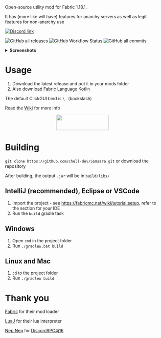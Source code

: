 Open-source utility mod for Fabric 1.18.1.

It has (more like will have) features for anarchy servers as well as legit features for non-anarchy use

[![Discord link](https://img.shields.io/badge/discord-click%20to%20join-5865F2)](https://discord.gg/ubfWKsQTDG)

![GitHub all releases](https://img.shields.io/github/downloads/chell-dev/Samsara/total)
![GitHub Workflow Status](https://img.shields.io/github/workflow/status/chell-dev/Samsara/Gradle%20build%20and%20release%20or%20upload%20artifacts)
![GitHub all commits](https://badgen.net/github/commits/chell-dev/Samsara)

<details>
<summary><b>Screenshots</b></summary>
<h6>Default Theme</h6>

![Default Screenshot](./.github/assets/DefaultThemeScreenshot.png)
</details>

# Usage
1. Download the latest release and put it in your mods folder
2. Also download [Fabric Language Kotlin](https://www.curseforge.com/minecraft/mc-mods/fabric-language-kotlin/download)

The default ClickGUI bind is `\ ` (backslash)

Read the [Wiki](https://github.com/chell-dev/Samsara/wiki) for more info

<p><a title="Fabric Language Kotlin" href="https://minecraft.curseforge.com/projects/fabric-language-kotlin" target="_blank" rel="noopener noreferrer"><img style="display: block; margin-left: auto; margin-right: auto;" src="https://i.imgur.com/c1DH9VL.png" alt="" width="171" height="50" /></a></p>

# Building
`git clone https://github.com/chell-dev/Samsara.git` or download the repository

After building, the output `.jar` will be in `build/libs/`

## IntelliJ (recommended), Eclipse or VSCode

1. Import the project - see https://fabricmc.net/wiki/tutorial:setup, refer to the section for your IDE
2. Run the `build` gradle task

## Windows
1. Open `cmd` in the project folder
2. Run `./gradlew.bat build`

## Linux and Mac
1. `cd` to the project folder
2. Run `./gradlew build`

# Thank you

[Fabric](https://fabricmc.net/) for their mod loader

[LuaJ](https://github.com/luaj/luaj) for their lua interpreter

[Nep Nep](https://github.com/NepNep21) for [DiscordRPC4j16](https://github.com/NepNep21/DiscordRPC4j16)
